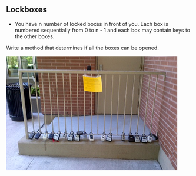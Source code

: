 ## Lockboxes

- You have n number of locked boxes in front of you. Each box is numbered sequentially from 0 to n - 1 and each box may contain keys to the other boxes.

Write a method that determines if all the boxes can be opened.

![lockboxes](https://raw.githubusercontent.com/afarizap/holbertonschool-interview/main/0x00-lockboxes/img/lockboxes.png)